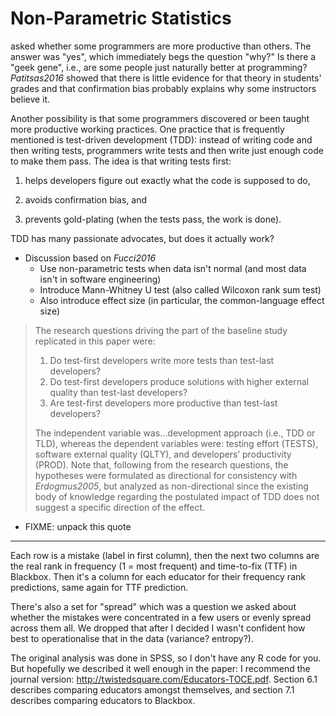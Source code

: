# Non-Parametric Statistics

<span x="introduction"/> asked whether some programmers are more productive than others.
The answer was "yes",
which immediately begs the question "why?"
Is there a "geek gene",
i.e.,
are some people just naturally better at programming?
<cite>Patitsas2016</cite> showed that
there is little evidence for that theory in students' grades
and that confirmation bias probably explains why some instructors believe it.

Another possibility is that some programmers discovered or been taught
more productive working practices.
One practice that is frequently mentioned is <span g="tdd">test-driven development</span> (TDD):
instead of writing code and then writing tests,
programmers write tests and then write just enough code to make them pass.
The idea is that writing tests first:

1.  helps developers figure out exactly what the code is supposed to do,

2.  avoids confirmation bias, and

3.  prevents gold-plating (when the tests pass, the work is done).

TDD has many passionate advocates, but does it actually work?

-   Discussion based on <cite>Fucci2016</cite>
    -   Use non-parametric tests when data isn't normal (and most data isn't in software engineering)
    -   Introduce <span g="mann_whitney_u">Mann-Whitney U test</span>
        (also called <span g="wilcoxon_rank_sum">Wilcoxon rank sum test</span>)
    -   Also introduce <span g="effect_size">effect size</span>
        (in particular, the common-language effect size)

<blockquote>
The research questions driving the part of the baseline study replicated in this paper were:

1. Do test-first developers write more tests than test-last developers?
2.  Do test-first developers produce solutions with higher external quality than test-last developers?
3.  Are test-first developers more productive than test-last developers?

The independent variable was...development approach (i.e., TDD or TLD), whereas the dependent variables were:
testing effort (TESTS),
software external quality (QLTY),
and developers’ productivity (PROD).
Note that,
following from the research questions,
the hypotheses were formulated as directional for consistency with <cite>Erdogmus2005</cite>,
but analyzed as non-directional
since the existing body of knowledge regarding the postulated impact of TDD
does not suggest a specific direction of the effect.
</blockquote>

-   FIXME: unpack this quote

---

Each row is a mistake (label in first column),
then the next two columns are the real rank in frequency (1 = most frequent) and time-to-fix (TTF) in Blackbox.
Then it's a column for each educator for their frequency rank predictions,
same again for TTF prediction.

There's also a set for "spread"
which was a question we asked about whether the mistakes were concentrated in a few users or evenly spread across them all.
We dropped that after I decided I wasn't confident how best to operationalise that in the data (variance?  entropy?).

The original analysis was done in SPSS,
so I don't have any R code for you.
But hopefully we described it well enough in the paper:
I recommend the journal version: http://twistedsquare.com/Educators-TOCE.pdf.
Section 6.1 describes comparing educators amongst themselves,
and section 7.1 describes comparing educators to Blackbox.
